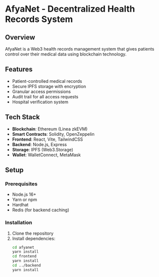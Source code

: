 # AfyaNet - Decentralized Health Records System

## Overview
AfyaNet is a Web3 health records management system that gives patients control over their medical data using blockchain technology.

## Features
- Patient-controlled medical records
- Secure IPFS storage with encryption
- Granular access permissions
- Audit trail for all access requests
- Hospital verification system

## Tech Stack
- **Blockchain**: Ethereum (Linea zkEVM)
- **Smart Contracts**: Solidity, OpenZeppelin
- **Frontend**: React, Vite, TailwindCSS
- **Backend**: Node.js, Express
- **Storage**: IPFS (Web3.Storage)
- **Wallet**: WalletConnect, MetaMask

## Setup

### Prerequisites
- Node.js 16+
- Yarn or npm
- Hardhat
- Redis (for backend caching)

### Installation
1. Clone the repository
2. Install dependencies:
   ```bash
   cd afyanet
   yarn install
   cd frontend
   yarn install
   cd ../backend
   yarn install